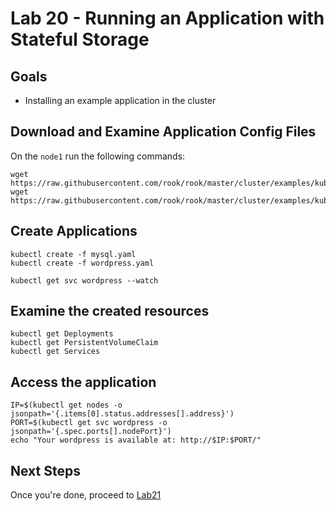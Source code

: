 # Lab 20 - Running an Application with Stateful Storage

## Goals

* Installing an example application in the cluster


## Download and Examine Application Config Files

On the `node1` run the following commands:

```
wget https://raw.githubusercontent.com/rook/rook/master/cluster/examples/kubernetes/wordpress.yaml
wget https://raw.githubusercontent.com/rook/rook/master/cluster/examples/kubernetes/mysql.yaml
```


## Create Applications

```
kubectl create -f mysql.yaml
kubectl create -f wordpress.yaml
```

```
kubectl get svc wordpress --watch
```

## Examine the created resources

```
kubectl get Deployments
kubectl get PersistentVolumeClaim
kubectl get Services
```

## Access the application

```
IP=$(kubectl get nodes -o jsonpath='{.items[0].status.addresses[].address}')
PORT=$(kubectl get svc wordpress -o jsonpath='{.spec.ports[].nodePort}')
echo "Your wordpress is available at: http://$IP:$PORT/"
```

## Next Steps

Once you're done, proceed to [Lab21](Lab21.md)
